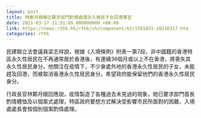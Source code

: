 ```yaml
---
layout: post
title: 林鄭月娥稱已要求部門酌情處理永久居民子女回港事宜
date: 2021-03-17 11:51:09.000000000 +08:00
link: https://news.rthk.hk/rthk/ch/component/k2/1581031-20210317.htm
categories: rthk
---
```


民建聯立法會議員梁志祥說，根據《入境條例》附表一第7段，非中國籍的香港特區永久性居民在不再通常居於香港後，有連續36個月或以上不在香港，將喪失其永久性居民身分。他關注在疫情下，不少身處外地的香港永久性居民的子女，未能趕及回港，而被取消香港永久性居民身分，希望政府能保留他們的香港永久性居民身分。

行政長官林鄭月娥回應說，疫情製造了各種過去未見過的現象，她已要求部門首長酌情體恤及以個案式處理，特區政府要想方式解決受影響市民所面對的困難，入境處處長會按個別個案酌情處理。
